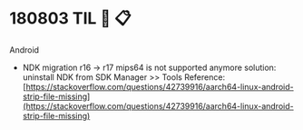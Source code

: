 # 180803 TIL :book: :clipboard: 

Android
- NDK migration r16 -> r17 mips64 is not supported anymore
  solution: uninstall NDK from SDK Manager >> Tools
  Reference: [https://stackoverflow.com/questions/42739916/aarch64-linux-android-strip-file-missing](https://stackoverflow.com/questions/42739916/aarch64-linux-android-strip-file-missing)
  
